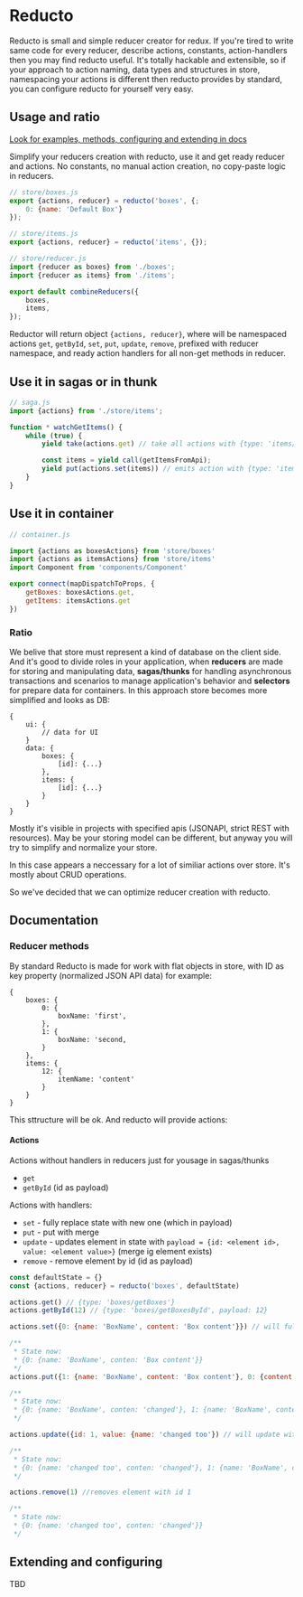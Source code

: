 # Reducto

Reducto is small and simple reducer creator for redux. If you're tired to write same code for every reducer, describe actions, constants, action-handlers then you may find reducto useful. It's totally hackable and extensible, so if your approach to action naming, data types and structures in store, namespacing your actions is different then reducto provides by standard, you can configure reducto for yourself very easy. 

## Usage and ratio
[Look for examples, methods, configuring and extending in docs](#docs)

Simplify your reducers creation with reducto, use it and get ready reducer and actions. No constants, no manual action creation, no copy-paste logic in reducers.

```js 
// store/boxes.js
export {actions, reducer} = reducto('boxes', {;
    0: {name: 'Default Box'}
});

// store/items.js
export {actions, reducer} = reducto('items', {});

// store/reducer.js
import {reducer as boxes} from './boxes';
import {reducer as items} from './items';

export default combineReducers({
    boxes,
    items,
});
```

Reductor will return object `{actions, reducer}`, where will be namespaced actions `get`, `getById`, `set`, `put`, `update`, `remove`, prefixed with reducer namespace, and ready action handlers for all non-get methods in reducer.

## Use it in sagas or in thunk
```js
// saga.js
import {actions} from './store/items';

function * watchGetItems() { 
    while (true) {
        yield take(actions.get) // take all actions with {type: 'items/getItems'}

        const items = yield call(getItemsFromApi);
        yield put(actions.set(items)) // emits action with {type: 'items/setItems', payload: items}
    }
}
```

## Use it in container

```js
// container.js

import {actions as boxesActions} from 'store/boxes'
import {actions as itemsActions} from 'store/items'
import Component from 'components/Component'

export connect(mapDispatchToProps, {
    getBoxes: boxesActions.get,
    getItems: itemsActions.get
})
```

### Ratio

We belive that store must represent a kind of database on the client side. And it's good to divide roles in your application, when **reducers** are made for storing and manipulating data, **sagas/thunks** for handling asynchronous transactions and scenarios to manage application's behavior and **selectors** for prepare data for containers. In this approach store becomes more simplified and looks as DB: 

```
{
    ui: {
        // data for UI
    }
    data: {
        boxes: {
            [id]: {...}
        },
        items: {
            [id]: {...}
        }
    }
}
```

Mostly it's visible in projects with specified apis (JSONAPI, strict REST with resources). May be your storing model can be different, but anyway you will try to simplify and normalize your store.

In this case appears a neccessary for a lot of similiar actions over store. It's mostly about CRUD operations.

So we've decided that we can optimize reducer creation with reducto.  


## Documentation
<a href="docs"></a>

### Reducer methods

By standard Reducto is made for work with flat objects in store, with ID as key property (normalized JSON API data) for example:

```
{
    boxes: {
        0: {
            boxName: 'first',
        },
        1: {
            boxName: 'second,
        }
    },
    items: {
        12: {
            itemName: 'content'
        }
    }
}
```

This sttructure will be ok. And reducto will provide actions:

#### Actions

Actions without handlers in reducers just for yousage in sagas/thunks
 - `get` 
 - `getById` (id as payload)

Actions with handlers:
 - `set` - fully replace state with new one (which in payload)
 - `put` - put with merge
 - `update` - updates element in state with `payload = {id: <element id>, value: <element value>}` (merge ig element exists) 
 - `remove` - remove element by id (id as payload)

```js
const defaultState = {}
const {actions, reducer} = reducto('boxes', defaultState)

actions.get() // {type: 'boxes/getBoxes'}
actions.getById(12) // {type: 'boxes/getBoxesById', payload: 12}

actions.set({0: {name: 'BoxName', content: 'Box content'}}) // will fully replace state

/**
 * State now: 
 * {0: {name: 'BoxName', conten: 'Box content'}}
 */
actions.put({1: {name: 'BoxName', content: 'Box content'}, 0: {content: 'changed'}}) // will put to store new object (and merge if id's matching

/**
 * State now:
 * {0: {name: 'BoxName', conten: 'changed'}, 1: {name: 'BoxName', content: 'Box content'}}
 */

actions.update({id: 1, value: {name: 'changed too'}) // will update with value as a diff

/**
 * State now:
 * {0: {name: 'changed too', conten: 'changed'}, 1: {name: 'BoxName', content: 'Box content'}}
 */

actions.remove(1) //removes element with id 1

/**
 * State now:
 * {0: {name: 'changed too', conten: 'changed'}}
 */
```

## Extending and configuring

TBD